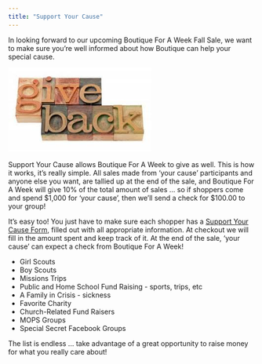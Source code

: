 ```yaml
---
title: "Support Your Cause"
---
```


In looking forward to our upcoming Boutique For A Week Fall Sale, we want to make sure you’re well informed about how Boutique can help your special cause.

![Give Back to your Charity](/img/blog/giveback.jpg)

Support Your Cause allows Boutique For A Week to give as well. This is how it works, it’s really simple. All sales made from ‘your cause’ participants and anyone else you want, are tallied up at the end of the sale, and Boutique For A Week will give 10% of the total amount of sales … so if shoppers come and spend $1,000 for ‘your cause’, then we’ll send a check for $100.00 to your group!

It’s easy too! You just have to make sure each shopper has a [Support Your Cause Form](/img/blog/Support-Your-Cause-Friday.pdf), filled out with all appropriate information. At checkout we will fill in the amount spent and keep track of it. At the end of the sale, ‘your cause’ can expect a check from Boutique For A Week!

* Girl Scouts
* Boy Scouts
* Missions Trips
* Public and Home School Fund Raising - sports, trips, etc
* A Family in Crisis - sickness
* Favorite Charity
* Church-Related Fund Raisers
* MOPS Groups
* Special Secret Facebook Groups

The list is endless ... take advantage of a great opportunity to raise money for what you really care about!
